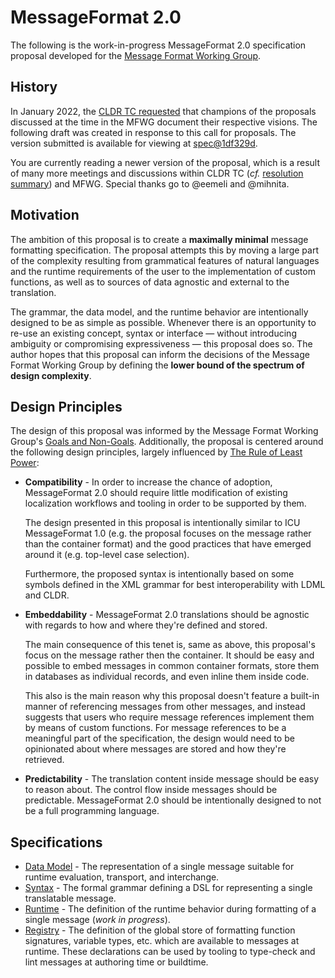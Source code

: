 # MessageFormat 2.0

The following is the work-in-progress MessageFormat 2.0 specification proposal developed for the [Message Format Working Group](https://github.com/unicode-org/message-format-wg).

## History

In January 2022, the [CLDR TC requested](https://groups.google.com/a/chromium.org/g/message-format-wg/c/g0xWXAnxCJI) that champions of the proposals discussed at the time in the MFWG document their respective visions. The following draft was created in response to this call for proposals. The version submitted is available for viewing at [spec@1df329d](https://github.com/unicode-org/message-format-wg/tree/1df329d551867d3798b83c85005de83c20883e34/experiments/stasm/spec).

You are currently reading a newer version of the proposal, which is a result of many more meetings and discussions within CLDR TC (_cf._ [resolution summary](https://groups.google.com/a/chromium.org/g/message-format-wg/c/FLheyedGqHw)) and MFWG. Special thanks go to @eemeli and @mihnita.

## Motivation

The ambition of this proposal is to create a **maximally minimal** message formatting specification. The proposal attempts this by moving a large part of the complexity resulting from grammatical features of natural languages and the runtime requirements of the user to the implementation of custom functions, as well as to sources of data agnostic and external to the translation.

The grammar, the data model, and the runtime behavior are intentionally designed to be as simple as possible. Whenever there is an opportunity to re-use an existing concept, syntax or interface — without introducing ambiguity or compromising expressiveness — this proposal does so. The author hopes that this proposal can inform the decisions of the Message Format Working Group by defining the **lower bound of the spectrum of design complexity**.

## Design Principles

The design of this proposal was informed by the Message Format Working Group's [Goals and Non-Goals](https://github.com/unicode-org/message-format-wg/blob/main/guidelines/goals.md). Additionally, the proposal is centered around the following design principles, largely influenced by [The Rule of Least Power](https://www.w3.org/2001/tag/doc/leastPower.html):

* **Compatibility** - In order to increase the chance of adoption, MessageFormat 2.0 should require little modification of existing localization workflows and tooling in order to be supported by them.

    The design presented in this proposal is intentionally similar to ICU MessageFormat 1.0 (e.g. the proposal focuses on the message rather than the container format) and the good practices that have emerged around it (e.g. top-level case selection).

    Furthermore, the proposed syntax is intentionally based on some symbols defined in the XML grammar for best interoperability with LDML and CLDR.

* **Embeddability** - MessageFormat 2.0 translations should be agnostic with regards to how and where they're defined and stored.

    The main consequence of this tenet is, same as above, this proposal's focus on the message rather then the container. It should be easy and possible to embed messages in common container formats, store them in databases as individual records, and even inline them inside code.

    This also is the main reason why this proposal doesn't feature a built-in manner of referencing messages from other messages, and instead suggests that users who require message references implement them by means of custom functions. For message references to be a meaningful part of the specification, the design would need to be opinionated about where messages are stored and how they're retrieved.

* **Predictability** - The translation content inside message should be easy to reason about. The control flow inside messages should be predictable. MessageFormat 2.0 should be intentionally designed to not be a full programming language.

## Specifications

* [Data Model](./model.md) - The representation of a single message suitable for runtime evaluation, transport, and interchange.
* [Syntax](./syntax.md) - The formal grammar defining a DSL for representing a single translatable message.
* [Runtime](./runtime.md) - The definition of the runtime behavior during formatting of a single message (_work in progress_).
* [Registry](./registry.md) - The definition of the global store of formatting function signatures, variable types, etc. which are available to messages at runtime. These declarations can be used by tooling to type-check and lint messages at authoring time or buildtime.
